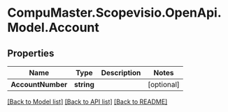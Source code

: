 
# CompuMaster.Scopevisio.OpenApi.Model.Account

## Properties

Name | Type | Description | Notes
------------ | ------------- | ------------- | -------------
**AccountNumber** | **string** |  | [optional] 

[[Back to Model list]](../README.md#documentation-for-models)
[[Back to API list]](../README.md#documentation-for-api-endpoints)
[[Back to README]](../README.md)

